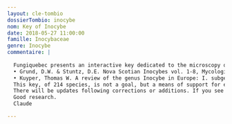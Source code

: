 ```yaml
---
layout: cle-tombio
dossierTombio: inocybe
nom: Key of Inocybe
date: 2018-05-27 11:00:00
famille: Inocybaceae
genre: Inocybe
commentaire: |
  
  Fungiquebec presents an interactive key dedicated to the microscopy of Inocybes. The latter has been developped according to the following two sources:
  • Grund, D.W. & Stuntz, D.E. Nova Scotian Inocybes vol. 1-8, Mycologia, 1968-1984.
  • Kuyper, Thomas W. A review of the genus Inocybe in Europe: I. subgenus Inosperma and the smooth-spored species of subgenus Inocybe, Rijksherbarium, Leiden, 1986.
  This key, of 214 species, is not a goal, but a means of support for everyone with their mycological and microscopic research; to help the amateurs to quickly circumscribe the subgenus, the sections and the sub-sections.
  There will be updates following corrections or additions. If you see any typos, or potential additions, please email me at the following address : kaufholtzcoutureclaude@gmail.com.
  Good research.
  Claude

---
```


<style>
  #tombioControlTabs .ui-tabs-nav {
    width: 11em;
  }

  #tombioControlTabs {
    padding-left: 11.5em;
  }
<style>
